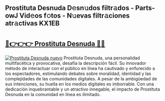 ## Prostituta Desnuda D𝚎sn𝚞dos filtr𝚊dos - Parts-owJ Vid𝚎os f𝚘tos - N𝚞evas filtr𝚊ciones atr𝚊ctivas KX1EB

# <h2><a href="http://mbdpuw.tromn.icu/?c=Prostituta+Desnuda">🔗👉👉👉 Prostituta Desnuda 🔗🔗</a></h2>

[![Prostituta Desnuda nuevo](https://i.imgur.com/pEAQMta.gif)](http://mbdpuw.tromn.icu/?c=Prostituta+Desnuda)
Prostituta Desnuda, una personalidad multifacética y provocativa, desafía la descripción fácil. Su innovador método de interactuar con el público en línea ha cautivado y enfurecido a los espectadores, estimulando debates sobre moralidad, identidad y las complejidades de las comunidades digitales. A pesar de la ambigüedad de sus intenciones, su huella en los medios digitales es imborrable. Con una dedicación inquebrantable y un atractivo innegable, el impacto de Prostituta Desnuda en la comunidad en línea es ilimitado.
